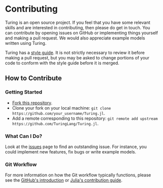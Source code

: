 # Contributing

Turing is an open source project. If you feel that you have some relevant skills and are interested in contributing, then please do get in touch. You can contribute by opening issues on GitHub or implementing things yourself and making a pull request. We would also appreciate example models written using Turing.

Turing has a [style guide](style_guide.md). It is not strictly necessary to review it before making a pull request, but you may be asked to change portions of your code to conform with the style guide before it is merged.

## How to Contribute

### Getting Started
* [Fork this repository](https://github.com/TuringLang/Turing.jl#fork-destination-box).
* Clone your fork on your local machine: `git clone https://github.com/your_username/Turing.jl`.
* Add a remote corresponding to this repository:
`git remote add upstream https://github.com/TuringLang/Turing.jl`.


### What Can I Do?
Look at the [issues](https://github.com/TuringLang/Turing.jl/issues) page to find an outstanding issue. For instance, you could implement new features, fix bugs or write example models.

### Git Workflow

For more information on how the Git workflow typically functions, please see the [GitHub's introduction](https://guides.github.com/introduction/flow/) or [Julia's contribution guide](https://github.com/JuliaLang/julia/blob/master/CONTRIBUTING.md).
